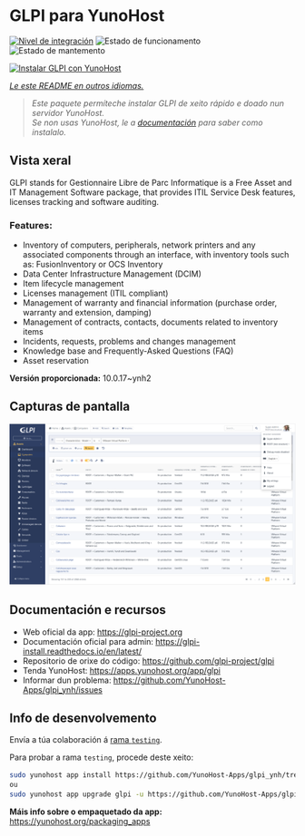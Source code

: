 <!--
NOTA: Este README foi creado automáticamente por <https://github.com/YunoHost/apps/tree/master/tools/readme_generator>
NON debe editarse manualmente.
-->

# GLPI para YunoHost

[![Nivel de integración](https://apps.yunohost.org/badge/integration/glpi)](https://ci-apps.yunohost.org/ci/apps/glpi/)
![Estado de funcionamento](https://apps.yunohost.org/badge/state/glpi)
![Estado de mantemento](https://apps.yunohost.org/badge/maintained/glpi)

[![Instalar GLPI con YunoHost](https://install-app.yunohost.org/install-with-yunohost.svg)](https://install-app.yunohost.org/?app=glpi)

*[Le este README en outros idiomas.](./ALL_README.md)*

> *Este paquete permíteche instalar GLPI de xeito rápido e doado nun servidor YunoHost.*  
> *Se non usas YunoHost, le a [documentación](https://yunohost.org/install) para saber como instalalo.*

## Vista xeral

GLPI stands for Gestionnaire Libre de Parc Informatique is a Free Asset and IT Management Software package, that provides ITIL Service Desk features, licenses tracking and software auditing.

### Features:

- Inventory of computers, peripherals, network printers and any associated components through an interface, with inventory tools such as: FusionInventory or OCS Inventory
- Data Center Infrastructure Management (DCIM)
- Item lifecycle management
- Licenses management (ITIL compliant)
- Management of warranty and financial information (purchase order, warranty and extension, damping)
- Management of contracts, contacts, documents related to inventory items
- Incidents, requests, problems and changes management
- Knowledge base and Frequently-Asked Questions (FAQ)
- Asset reservation


**Versión proporcionada:** 10.0.17~ynh2

## Capturas de pantalla

![Captura de pantalla de GLPI](./doc/screenshots/screenshot.png)

## Documentación e recursos

- Web oficial da app: <https://glpi-project.org>
- Documentación oficial para admin: <https://glpi-install.readthedocs.io/en/latest/>
- Repositorio de orixe do código: <https://github.com/glpi-project/glpi>
- Tenda YunoHost: <https://apps.yunohost.org/app/glpi>
- Informar dun problema: <https://github.com/YunoHost-Apps/glpi_ynh/issues>

## Info de desenvolvemento

Envía a túa colaboración á [rama `testing`](https://github.com/YunoHost-Apps/glpi_ynh/tree/testing).

Para probar a rama `testing`, procede deste xeito:

```bash
sudo yunohost app install https://github.com/YunoHost-Apps/glpi_ynh/tree/testing --debug
ou
sudo yunohost app upgrade glpi -u https://github.com/YunoHost-Apps/glpi_ynh/tree/testing --debug
```

**Máis info sobre o empaquetado da app:** <https://yunohost.org/packaging_apps>
